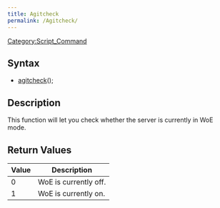 ```yaml
---
title: Agitcheck
permalink: /Agitcheck/
---
```


[Category:Script_Command](/Category:Script_Command "wikilink")

Syntax
------

-   [agitcheck](/agitcheck "wikilink")();

Description
-----------

This function will let you check whether the server is currently in WoE mode.

Return Values
-------------

| Value | Description           |
|-------|-----------------------|
| 0     | WoE is currently off. |
| 1     | WoE is currently on.  |

